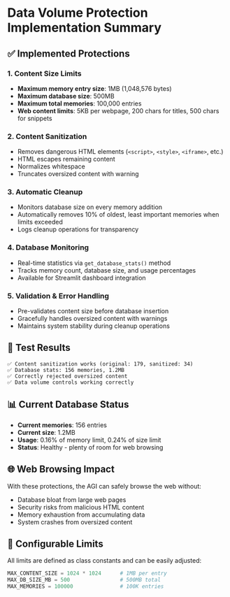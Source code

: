 # Data Volume Protection Implementation Summary

## ✅ Implemented Protections

### 1. Content Size Limits
- **Maximum memory entry size**: 1MB (1,048,576 bytes)
- **Maximum database size**: 500MB
- **Maximum total memories**: 100,000 entries
- **Web content limits**: 5KB per webpage, 200 chars for titles, 500 chars for snippets

### 2. Content Sanitization
- Removes dangerous HTML elements (`<script>`, `<style>`, `<iframe>`, etc.)
- HTML escapes remaining content
- Normalizes whitespace
- Truncates oversized content with warning

### 3. Automatic Cleanup
- Monitors database size on every memory addition
- Automatically removes 10% of oldest, least important memories when limits exceeded
- Logs cleanup operations for transparency

### 4. Database Monitoring
- Real-time statistics via `get_database_stats()` method
- Tracks memory count, database size, and usage percentages
- Available for Streamlit dashboard integration

### 5. Validation & Error Handling
- Pre-validates content size before database insertion
- Gracefully handles oversized content with warnings
- Maintains system stability during cleanup operations

## 🧪 Test Results
```
✅ Content sanitization works (original: 179, sanitized: 34)
✅ Database stats: 156 memories, 1.2MB  
✅ Correctly rejected oversized content
✅ Data volume controls working correctly
```

## 📊 Current Database Status
- **Current memories**: 156 entries
- **Current size**: 1.2MB
- **Usage**: 0.16% of memory limit, 0.24% of size limit
- **Status**: Healthy - plenty of room for web browsing

## 🌐 Web Browsing Impact
With these protections, the AGI can safely browse the web without:
- Database bloat from large web pages
- Security risks from malicious HTML content  
- Memory exhaustion from accumulating data
- System crashes from oversized content

## 🔧 Configurable Limits
All limits are defined as class constants and can be easily adjusted:
```python
MAX_CONTENT_SIZE = 1024 * 1024      # 1MB per entry
MAX_DB_SIZE_MB = 500                # 500MB total
MAX_MEMORIES = 100000               # 100K entries
```
